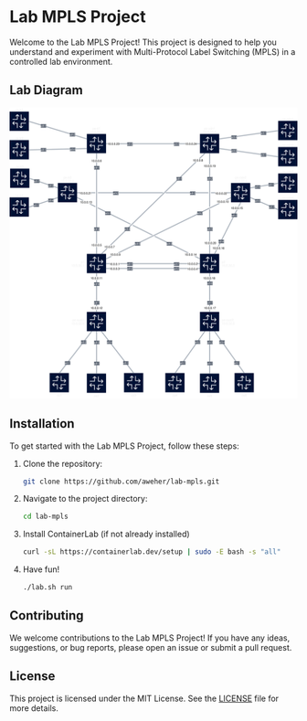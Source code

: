 # Lab MPLS Project

Welcome to the Lab MPLS Project! This project is designed to help you understand and experiment with Multi-Protocol Label Switching (MPLS) in a controlled lab environment.

## Lab Diagram

![](mpls.clab.svg)

## Installation

To get started with the Lab MPLS Project, follow these steps:

1. Clone the repository:

    ```bash
    git clone https://github.com/aweher/lab-mpls.git
    ```

2. Navigate to the project directory:

    ```bash
    cd lab-mpls
    ```

3. Install ContainerLab (if not already installed)

    ```bash
    curl -sL https://containerlab.dev/setup | sudo -E bash -s "all"
    ```

4. Have fun!

    ```bash
    ./lab.sh run
    ```

## Contributing

We welcome contributions to the Lab MPLS Project! If you have any ideas, suggestions, or bug reports, please open an issue or submit a pull request.

## License

This project is licensed under the MIT License. See the [LICENSE](LICENSE) file for more details.

